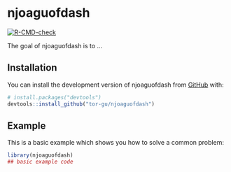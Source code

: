 
# njoaguofdash

<!-- badges: start -->
[![R-CMD-check](https://github.com/tor-gu/njoaguofdash/workflows/R-CMD-check/badge.svg)](https://github.com/tor-gu/njoaguofdash/actions)
<!-- badges: end -->

The goal of njoaguofdash is to ...

## Installation

You can install the development version of njoaguofdash from [GitHub](https://github.com/) with:

``` r
# install.packages("devtools")
devtools::install_github("tor-gu/njoaguofdash")
```

## Example

This is a basic example which shows you how to solve a common problem:

``` r
library(njoaguofdash)
## basic example code
```

